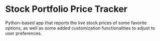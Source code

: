 # Stock Portfolio Price Tracker
Python-based app that reports the live stock prices of some favorite options, as well as some added customization functionalities to adjust to user preferences.
